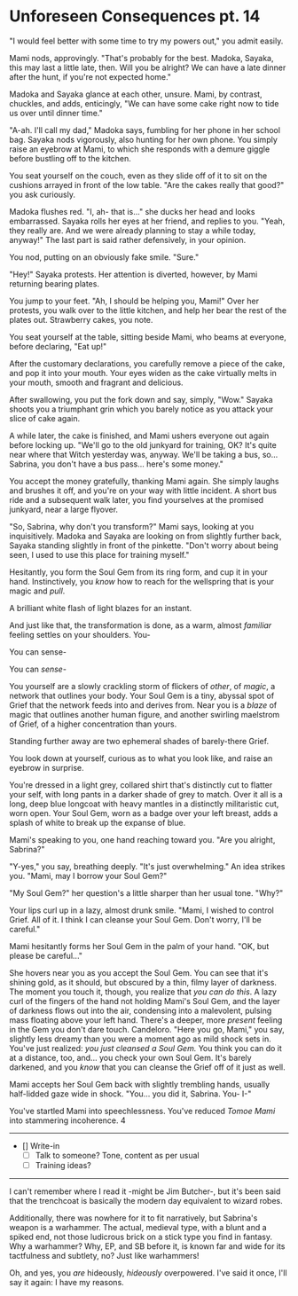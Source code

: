 # Unforeseen Consequences pt. 14

"I would feel better with some time to try my powers out," you admit easily.

Mami nods, approvingly. "That's probably for the best. Madoka, Sayaka, this may last a little late, then. Will you be alright? We can have a late dinner after the hunt, if you're not expected home."

Madoka and Sayaka glance at each other, unsure. Mami, by contrast, chuckles, and adds, enticingly, "We can have some cake right now to tide us over until dinner time."

"A-ah. I'll call my dad," Madoka says, fumbling for her phone in her school bag. Sayaka nods vigorously, also hunting for her own phone. You simply raise an eyebrow at Mami, to which she responds with a demure giggle before bustling off to the kitchen.

You seat yourself on the couch, even as they slide off of it to sit on the cushions arrayed in front of the low table. "Are the cakes really that good?" you ask curiously.

Madoka flushes red. "I, ah- that is..." she ducks her head and looks embarrassed. Sayaka rolls her eyes at her friend, and replies to you. "Yeah, they really are. And we were already planning to stay a while today, anyway!" The last part is said rather defensively, in your opinion.

You nod, putting on an obviously fake smile. "Sure."

"Hey!" Sayaka protests. Her attention is diverted, however, by Mami returning bearing plates.

You jump to your feet. "Ah, I should be helping you, Mami!" Over her protests, you walk over to the little kitchen, and help her bear the rest of the plates out. Strawberry cakes, you note.

You seat yourself at the table, sitting beside Mami, who beams at everyone, before declaring, "Eat up!"

After the customary declarations, you carefully remove a piece of the cake, and pop it into your mouth. Your eyes widen as the cake virtually melts in your mouth, smooth and fragrant and delicious.

After swallowing, you put the fork down and say, simply, "Wow." Sayaka shoots you a triumphant grin which you barely notice as you attack your slice of cake again.

A while later, the cake is finished, and Mami ushers everyone out again before locking up. "We'll go to the old junkyard for training, OK? It's quite near where that Witch yesterday was, anyway. We'll be taking a bus, so... Sabrina, you don't have a bus pass... here's some money."

You accept the money gratefully, thanking Mami again. She simply laughs and brushes it off, and you're on your way with little incident. A short bus ride and a subsequent walk later, you find yourselves at the promised junkyard, near a large flyover.

"So, Sabrina, why don't you transform?" Mami says, looking at you inquisitively. Madoka and Sayaka are looking on from slightly further back, Sayaka standing slightly in front of the pinkette. "Don't worry about being seen, I used to use this place for training myself."

Hesitantly, you form the Soul Gem from its ring form, and cup it in your hand. Instinctively, you *know* how to reach for the wellspring that is your magic and *pull*.

A brilliant white flash of light blazes for an instant.

And just like that, the transformation is done, as a warm, almost *familiar* feeling settles on your shoulders. You-

You can sense-

You can *sense-*

You yourself are a slowly crackling storm of flickers of *other*, of *magic*, a network that outlines your body. Your Soul Gem is a tiny, abyssal spot of Grief that the network feeds into and derives from. Near you is a *blaze* of magic that outlines another human figure, and another swirling maelstrom of Grief, of a higher concentration than yours.

Standing further away are two ephemeral shades of barely-there Grief.

You look down at yourself, curious as to what you look like, and raise an eyebrow in surprise.

You're dressed in a light grey, collared shirt that's distinctly cut to flatter your self, with long pants in a darker shade of grey to match. Over it all is a long, deep blue longcoat with heavy mantles in a distinctly militaristic cut, worn open. Your Soul Gem, worn as a badge over your left breast, adds a splash of white to break up the expanse of blue.

Mami's speaking to you, one hand reaching toward you. "Are you alright, Sabrina?"

"Y-yes," you say, breathing deeply. "It's just overwhelming." An idea strikes you. "Mami, may I borrow your Soul Gem?"

"My Soul Gem?" her question's a little sharper than her usual tone. "Why?"

Your lips curl up in a lazy, almost drunk smile. "Mami, I wished to control Grief. All of it. I think I can cleanse your Soul Gem. Don't worry, I'll be careful."

Mami hesitantly forms her Soul Gem in the palm of your hand. "OK, but please be careful..."

She hovers near you as you accept the Soul Gem. You can see that it's shining gold, as it should, but obscured by a thin, filmy layer of darkness. The moment you touch it, though, you realize that *you can do this*. A lazy curl of the fingers of the hand not holding Mami's Soul Gem, and the layer of darkness flows out into the air, condensing into a malevolent, pulsing mass floating above your left hand. There's a deeper, more *present* feeling in the Gem you don't dare touch.
Candeloro.
"Here you go, Mami," you say, slightly less dreamy than you were a moment ago as mild shock sets in. You've just realized: *you just cleansed a Soul Gem.* You think you can do it at a distance, too, and... you check your own Soul Gem. It's barely darkened, and you *know* that you can cleanse the Grief off of it just as well.

Mami accepts her Soul Gem back with slightly trembling hands, usually half-lidded gaze wide in shock. "You... you did it, Sabrina. You- I-"

You've startled Mami into speechlessness. You've reduced *Tomoe Mami* into stammering incoherence.
4

---

- []  Write-in
  - [ ] Talk to someone? Tone, content as per usual
  - [ ] Training ideas?

---

I can't remember where I read it -might be Jim Butcher-, but it's been said that the trenchcoat is basically the modern day equivalent to wizard robes.

Additionally, there was nowhere for it to fit narratively, but Sabrina's weapon is a warhammer. The actual, medieval type, with a blunt and a spiked end, not those ludicrous brick on a stick type you find in fantasy. Why a warhammer? Why, EP, and SB before it, is known far and wide for its tactfulness and subtlety, no? Just like warhammers!

Oh, and yes, you *are* hideously, *hideously* overpowered. I've said it once, I'll say it again: I have my reasons.
